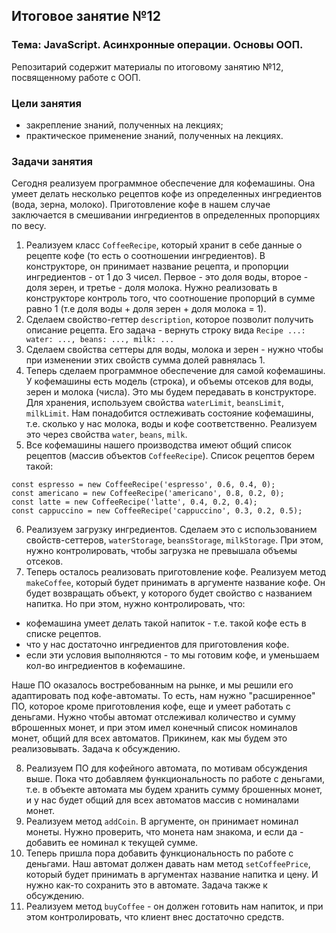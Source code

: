 ## Итоговое занятие №12

### Тема: JavaScript. Асинхронные операции. Основы ООП.
Репозитарий содержит материалы по итоговому занятию №12, посвященному работе с ООП.

### Цели занятия
- закрепление знаний, полученных на лекциях;
- практическое применение знаний, полученных на лекциях.

### Задачи занятия

Сегодня реализуем программное обеспечение для кофемашины. Она умеет делать несколько рецептов кофе из определенных ингредиентов (вода, зерна, молоко). Приготовление кофе в нашем случае заключается в смешивании ингредиентов в определенных пропорциях по весу.

1. Реализуем класс `CoffeeRecipe`, который хранит в себе данные о рецепте кофе (то есть о соотношении ингредиентов). В конструкторе, он принимает название рецепта, и пропорции ингредиентов - от 1 до 3 чисел. Первое - это доля воды, второе - доля зерен, и третье - доля молока. Нужно реализовать в конструкторе контроль того, что соотношение пропорций в сумме равно 1 (т.е доля воды + доля зерен + доля молока = 1).
2. Сделаем свойство-геттер `description`, которое позволит получить описание рецепта. Его задача - вернуть строку вида `Recipe ...: water: ..., beans: ..., milk: ...`
3. Сделаем свойства сеттеры для воды, молока и зерен - нужно чтобы при изменении этих свойств сумма долей равнялась 1.
4. Теперь сделаем программное обеспечение для самой кофемашины. У кофемашины есть модель (строка), и объемы отсеков для воды, зерен и молока (числа). Это мы будем передавать в конструкторе. Для хранения, используем свойства `waterLimit`, `beansLimit`, `milkLimit`. Нам понадобится остлеживать состояние кофемашины, т.е. сколько у нас молока, воды и кофе соответственно. Реализуем это через свойства `water`, `beans`, `milk`.
5. Все кофемашины нашего производства имеют общий список рецептов (массив объектов `CoffeeRecipe`). Список рецептов берем такой:
```
const espresso = new CoffeeRecipe('espresso', 0.6, 0.4, 0);
const americano = new CoffeeRecipe('americano', 0.8, 0.2, 0);
const latte = new CoffeeRecipe('latte', 0.4, 0.2, 0.4);
const cappuccino = new CoffeeRecipe('cappuccino', 0.3, 0.2, 0.5);
```

6. Реализуем загрузку ингредиентов. Сделаем это с использованием свойств-сеттеров, `waterStorage`, `beansStorage`, `milkStorage`. При этом, нужно контролировать, чтобы загрузка не превышала объемы отсеков.
7. Теперь осталось реализовать приготовление кофе. Реализуем метод `makeCoffee`, который будет принимать в аргументе название кофе. Он будет возвращать объект, у которого будет свойство с названием напитка. Но при этом, нужно контролировать, что:
 - кофемашина умеет делать такой напиток - т.е. такой кофе есть в списке рецептов.
 - что у нас достаточно ингредиентов для приготовления кофе.
 - если эти условия выполняются - то мы готовим кофе, и уменьшаем кол-во ингредиентов в кофемашине.

Наше ПО оказалось востребованным на рынке, и мы решили его адаптировать под кофе-автоматы. То есть, нам нужно "расширенное" ПО, которое кроме приготовления кофе, еще и умеет работать с деньгами. Нужно чтобы автомат отслеживал количество и сумму вброшенных монет, и при этом имел конечный список номиналов монет, общий для всех автоматов. Прикинем, как мы будем это реализовывать. Задача к обсуждению.

8. Реализуем ПО для кофейного автомата, по мотивам обсуждения выше. Пока что добавляем функциональность по работе с деньгами, т.е. в объекте автомата мы будем хранить сумму брошенных монет, и у нас будет общий для всех автоматов массив с номиналами монет.
9. Реализуем метод `addCoin`. В аргументе, он принимает номинал монеты. Нужно проверить, что монета нам знакома, и если да - добавить ее номинал к текущей сумме.
10. Теперь пришла пора добавить функциональность по работе с деньгами. Наш автомат должен давать нам метод `setCoffeePrice`, который будет принимать в аргументах название напитка и цену. И нужно как-то сохранить это в автомате. Задача также к обсуждению.
11. Реализуем метод `buyCoffee` - он должен готовить нам напиток, и при этом контролировать, что клиент внес достаточно средств.